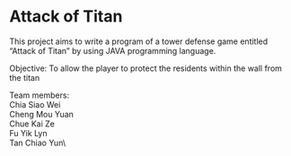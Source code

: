 # Attack of Titan
This project aims to write a program of a tower defense game entitled “Attack of Titan” by using JAVA programming language. 

Objective: To allow the player to protect the residents within the wall from the titan

Team members:\
Chia Siao Wei\
Cheng Mou Yuan\
Chue Kai Ze\
Fu Yik Lyn\
Tan Chiao Yun\

